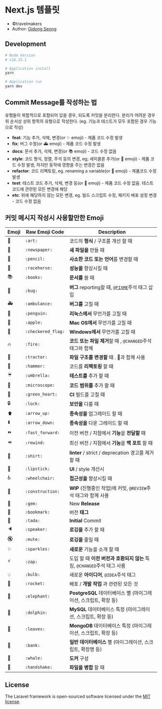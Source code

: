 # Next.js 템플릿

- &copy;travelmakers
- Author: [Gidong Seong](https://github.com/sgd122)

## Development

```bash
# Node Version
# v16.15.1

# Application install
yarn

# Application run
yarn dev
```

## Commit Message를 작성하는 법

유형들이 복합적으로 포함되어 있을 경우, 되도록 커밋을 분리한다. 분리가 어려운 경우 위 순서상 상위 항목의 유형으로 작성한다. (eg. 기능과 테스트가 모두 포함된 경우 기능으로 작성)

- **feat**: 기능 추가, 삭제, 변경(or ✨ emoji) - 제품 코드 수정 발생
- **fix**: 버그 수정(or 🚑 emoji) - 제품 코드 수정 발생
- **docs**: 문서 추가, 삭제, 변경(or 📚 emoji) - 코드 수정 없음
- **style**: 코드 형식, 정렬, 주석 등의 변경, eg; 세미콜론 추가(or 🎨 emoji) - 제품 코드 수정 발생, 하지만 동작에 영향을 주는 변경은 없음
- **refactor**: 코드 리펙토링, eg. renaming a variable(or 🚜 emoji) - 제품코드 수정 발생
- **test**: 테스트 코드 추가, 삭제, 변경 등(or 🔬 emoji) - 제품 코드 수정 없음. 테스트 코드에 관련된 모든 변경에 해당
- **etc**: 위에 해당하지 않는 모든 변경, eg. 빌드 스크립트 수정, 패키지 배포 설정 변경 - 코드 수정 없음

## 커밋 메시지 작성시 사용할만한 Emoji

| Emoji | Raw Emoji Code     | Description                                                                                                        |
| ----- | ------------------ | ------------------------------------------------------------------------------------------------------------------ |
| 🎨    | `:art:`            | 코드의 **형식** / 구조를 개선 할 때                                                                                |
| 📰    | `:newspaper:`      | **새 파일을** 만들 때                                                                                              |
| 📝    | `:pencil:`         | **사소한 코드 또는 언어**를 변경할 때                                                                              |
| 🐎    | `:racehorse:`      | **성능을** 향상시킬 때                                                                                             |
| 📚    | `:books:`          | **문서를** 쓸 때                                                                                                   |
| 🐛    | `:bug:`            | **버그** reporting할 때, [`@FIXME`](https://github.com/slashsbin/styleguide-todo-grammar#bug-report)주석 태그 삽입 |
| 🚑    | `:ambulance:`      | **버그를** 고칠 때                                                                                                 |
| 🐧    | `:penguin:`        | **리눅스에서** 무언가를 고칠 때                                                                                    |
| 🍎    | `:apple:`          | **Mac OS에서** 무언가를 고칠 때                                                                                    |
| 🏁    | `:checkered_flag:` | **Windows에서** 무언가를 고칠 때                                                                                   |
| 🔥    | `:fire:`           | **코드 또는 파일 제거**할 때 , `@CHANGED`주석 태그와 함께                                                          |
| 🚜    | `:tractor:`        | **파일 구조를 변경할** 때 . 🎨과 함께 사용                                                                         |
| 🔨    | `:hammer:`         | 코드를 **리팩토링** 할 때                                                                                          |
| ☔️   | `:umbrella:`       | **테스트를** 추가 할 때                                                                                            |
| 🔬    | `:microscope:`     | **코드 범위를** 추가 할 때                                                                                         |
| 💚    | `:green_heart:`    | **CI** 빌드를 고칠 때                                                                                              |
| 🔒    | `:lock:`           | **보안을** 다룰 때                                                                                                 |
| ⬆️    | `:arrow_up:`       | **종속성을** 업그레이드 할 때                                                                                      |
| ⬇️    | `:arrow_down:`     | **종속성을** 다운 그레이드 할 때                                                                                   |
| ⏩    | `:fast_forward:`   | 이전 버전 / 지점에서 **기능**을 **전달할** 때                                                                      |
| ⏪    | `:rewind:`         | 최신 버전 / 지점에서 **기능**을 **백 포트** 할 때                                                                  |
| 👕    | `:shirt:`          | **linter** / strict / deprecation 경고를 제거 할 때                                                                |
| 💄    | `:lipstick:`       | **UI** / style 개선시                                                                                              |
| ♿️   | `:wheelchair:`     | **접근성을** 향상시킬 때                                                                                           |
| 🚧    | `:construction:`   | **WIP** (진행중인 작업)에 커밋, `@REVIEW`주석 태그와 함께 사용                                                     |
| 💎    | `:gem:`            | New **Release**                                                                                                    |
| 🔖    | `:bookmark:`       | 버전 **태그**                                                                                                      |
| 🎉    | `:tada:`           | **Initial** Commit                                                                                                 |
| 🔈    | `:speaker:`        | **로깅을** 추가 할 때                                                                                              |
| 🔇    | `:mute:`           | **로깅을** 줄일 때                                                                                                 |
| ✨    | `:sparkles:`       | **새로운** 기능을 소개 할 때                                                                                       |
| ⚡️   | `:zap:`            | 도입 할 때 **이전 버전과 호환되지 않는** 특징, `@CHANGED`주석 태그 사용                                            |
| 💡    | `:bulb:`           | 새로운 **아이디어**, `@IDEA`주석 태그                                                                              |
| 🚀    | `:rocket:`         | 배포 / **개발 작업** 과 관련된 모든 것                                                                             |
| 🐘    | `:elephant:`       | **PostgreSQL** 데이터베이스 별 (마이그레이션, 스크립트, 확장 등)                                                   |
| 🐬    | `:dolphin:`        | **MySQL** 데이터베이스 특정 (마이그레이션, 스크립트, 확장 등)                                                      |
| 🍃    | `:leaves:`         | **MongoDB** 데이터베이스 특정 (마이그레이션, 스크립트, 확장 등)                                                    |
| 🏦    | `:bank:`           | **일반 데이터베이스** 별 (마이그레이션, 스크립트, 확장명 등)                                                       |
| 🐳    | `:whale:`          | **도커** 구성                                                                                                      |
| 🤝    | `:handshake:`      | **파일을 병합** 할 때                                                                                              |

## License

The Laravel framework is open-sourced software licensed under the [MIT license](https://opensource.org/licenses/MIT).
